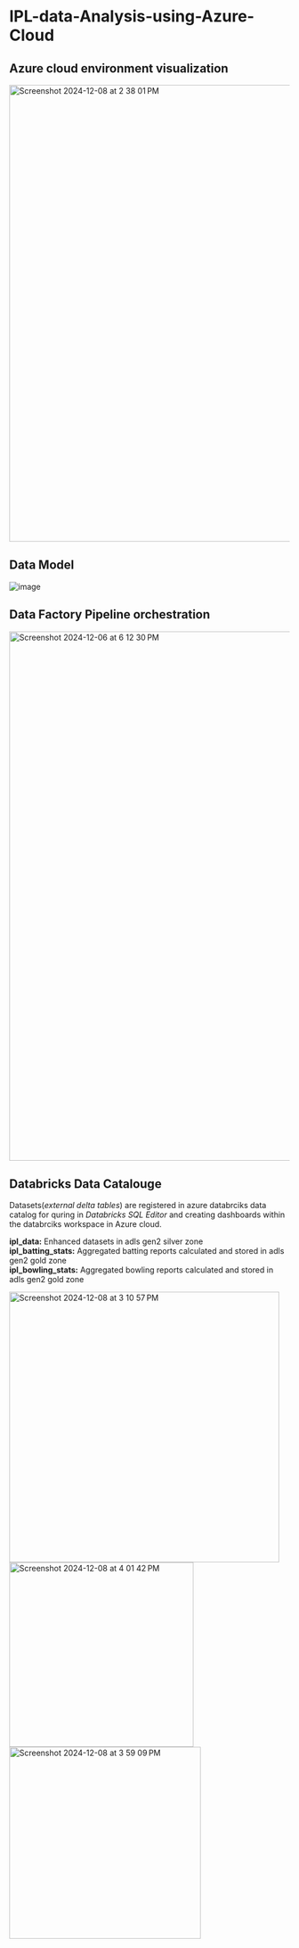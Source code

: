 # IPL-data-Analysis-using-Azure-Cloud

## Azure cloud environment visualization 
<img width="819" alt="Screenshot 2024-12-08 at 2 38 01 PM" src="https://github.com/user-attachments/assets/11338cf0-d5c5-47f6-a927-9bb85341971d">

## Data Model
![image](https://github.com/user-attachments/assets/20434fe9-dae7-4aa8-912a-7f7ca96cfa6f)

## Data Factory Pipeline orchestration
<img width="949" alt="Screenshot 2024-12-06 at 6 12 30 PM" src="https://github.com/user-attachments/assets/5fa9e908-89c2-47d1-9b44-3f423ced9022">

## Databricks Data Catalouge
Datasets(*external delta tables*) are registered in azure databrciks data catalog for quring in *Databricks SQL Editor* and creating dashboards within the databrciks workspace in Azure cloud. <br />

  **ipl_data:** Enhanced datasets in adls gen2 silver zone <br />
  **ipl_batting_stats:** Aggregated batting reports calculated and stored in adls gen2 gold zone <br />
  **ipl_bowling_stats:** Aggregated bowling reports calculated and stored in adls gen2 gold zone <br />
  
<img width="485" alt="Screenshot 2024-12-08 at 3 10 57 PM" src="https://github.com/user-attachments/assets/8321ecd1-a77b-4afc-b636-4d51f513c4a4"> 

<img width="331" alt="Screenshot 2024-12-08 at 4 01 42 PM" src="https://github.com/user-attachments/assets/72118993-8570-42b6-9d4d-b4011822a8cf">


<img width="344" alt="Screenshot 2024-12-08 at 3 59 09 PM" src="https://github.com/user-attachments/assets/ca68b362-286f-47de-b5d3-4282870e0310">
